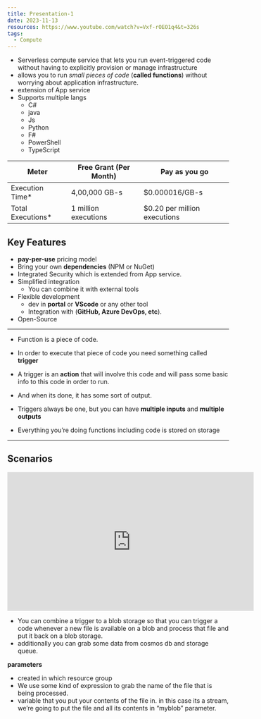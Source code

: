```yaml
---
title: Presentation-1
date: 2023-11-13
resources: https://www.youtube.com/watch?v=Vxf-rOEO1q4&t=326s
tags:
  - Compute
---
```




- Serverless compute service that lets you run event-triggered code without having to explicitly provision or manage infrastructure
- allows you to run *small pieces of code* (**called functions**) without worrying about application infrastructure.
- extension of App service
- Supports multiple langs
	- C#
	- java
	- Js
	- Python
	- F#
	- PowerShell
	- TypeScript

|Meter|Free Grant (Per Month)|Pay as you go|
|---|---|---|
|Execution Time*|4,00,000 GB-s|$0.000016/GB-s|
|Total Executions*|1 million executions|$0.20 per million executions|

## Key Features

- **pay-per-use** pricing model
- Bring your own **dependencies** (NPM or NuGet)
- Integrated Security which is extended from App service.
- Simplified integration
	- You can combine it with external tools
- Flexible development
	- dev in **portal** or **VScode** or any other tool
	- Integration with (**GitHub, Azure DevOps, etc**).
- Open-Source

---

- Function is a piece of code.
- In order to execute that piece of code you need something called **trigger**
- A trigger is an **action** that will involve this code and will pass some basic info to this code in order to run.
- And when its done, it has some sort of output.

- Triggers always be one, but you can have **multiple inputs** and **multiple outputs**
- Everything you’re doing functions including code is stored on storage


---
## Scenarios

<iframe width="560" height="315" src="https://www.youtube.com/embed/Vxf-rOEO1q4?si=bWuQ8QBPMeDH8iGN&amp;start=225" title="YouTube video player" frameborder="0" allow="accelerometer; autoplay; clipboard-write; encrypted-media; gyroscope; picture-in-picture; web-share" allowfullscreen></iframe>

- You can combine a trigger to a blob storage so that you can trigger a code whenever a new file is available on a blob and process that file and put it back on a blob storage.
- additionally you can grab some data from cosmos db and storage queue.

**parameters**
- created in which resource group
- We use some kind of expression to grab the name of the file that is being processed.
- variable that you put your contents of the file in. in this case its a stream, we’re going to put the file and all its contents in “myblob” parameter.